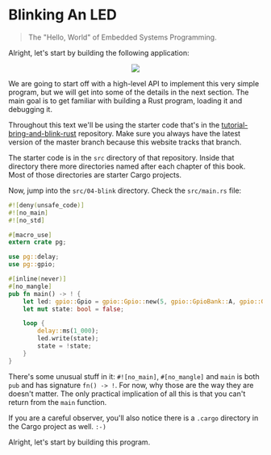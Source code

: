 # Blinking An LED
> The "Hello, World" of Embedded Systems Programming.

Alright, let's start by building the following application:

<!-- replace this -->
<p align="center">
<img src="https://i.imgur.com/0k1r2Lc.gif">
</p>
<!-- end replace -->

We are going to start off with a high-level API to implement this very simple
program, but we will get into some of the details in the next section. The
main goal is to get familiar with building a Rust program, loading it and
debugging it.

Throughout this text we'll be using the starter code that's in the [tutorial-bring-and-blink-rust]
repository. Make sure you always have the latest version of the master branch
because this website tracks that branch.

The starter code is in the `src` directory of that repository. Inside that
directory there more directories named after each chapter of this book. Most of
those directories are starter Cargo projects.

[tutorial-bring-and-blink-rust]: https://embedded-boston.github.io/tutorial-bring-and-blink-rust/

Now, jump into the `src/04-blink` directory. Check the `src/main.rs`
file:

``` rust
#![deny(unsafe_code)]
#![no_main]
#![no_std]

#[macro_use]
extern crate pg;

use pg::delay;
use pg::gpio;

#[inline(never)]
#[no_mangle]
pub fn main() -> ! {
    let led: gpio::Gpio = gpio::Gpio::new(5, gpio::GpioBank::A, gpio::GpioDirection::Out);
    let mut state: bool = false;

    loop {
        delay::ms(1_000);
        led.write(state);
        state = !state;
    }
}
```

There's some unusual stuff in it: `#![no_main]`, `#[no_mangle]` and `main` is
both `pub` and has signature `fn() -> !`. For now, why those are the way they
are doesn't matter. The only practical implication of all this is that you can't
return from the `main` function.

If you are a careful observer, you'll also notice there is a `.cargo` directory
in the Cargo project as well. `:-)`

Alright, let's start by building this program.
